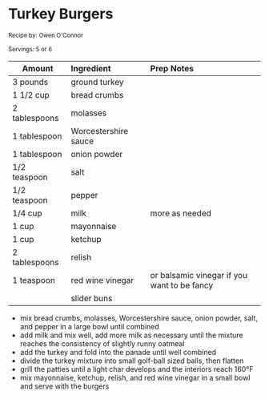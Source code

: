 # Turkey Burgers

<small>Recipe by: Owen O'Connor</small>

<small>Servings: 5 or 6</small>

| Amount        | Ingredient           | Prep Notes                                  |
| ------------- | :------------------- | :------------------------------------------ |
| 3 pounds      | ground turkey        |                                             |
| 1 1/2 cup     | bread crumbs         |                                             |
| 2 tablespoons | molasses             |                                             |
| 1 tablespoon  | Worcestershire sauce |                                             |
| 1 tablespoon  | onion powder         |                                             |
| 1/2 teaspoon  | salt                 |                                             |
| 1/2 teaspoon  | pepper               |                                             |
| 1/4 cup       | milk                 | more as needed                              |
| 1 cup         | mayonnaise           |                                             |
| 1 cup         | ketchup              |                                             |
| 2 tablespoons | relish               |                                             |
| 1 teaspoon    | red wine vinegar     | or balsamic vinegar if you want to be fancy |
|               | slider buns          |                                             |

- mix bread crumbs, molasses, Worcestershire sauce, onion powder, salt, and pepper in a large bowl until combined
- add milk and mix well, add more milk as necessary until the mixture reaches the consistency of slightly runny oatmeal
- add the turkey and fold into the panade until well combined
- divide the turkey mixture into small golf-ball sized balls, then flatten
- grill the patties until a light char develops and the interiors reach 160°F
- mix mayonnaise, ketchup, relish, and red wine vinegar in a small bowl and serve with the burgers

<!-- Tags:
- turkey
- burger
- ground turkey
- sauce
- hamburger
- stove
- gridle
- grill
-->
